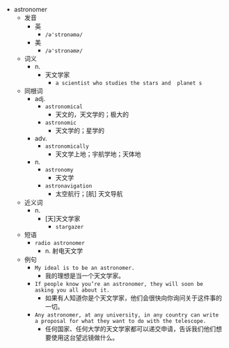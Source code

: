 - astronomer
  - 发音
    - 英
      - `/ə'strɒnəmə/`
    - 美
      - `/ə'strɑnəmɚ/`
  - 词义
    - n.
      - 天文学家
        - `a scientist who studies the stars and  planet s `
  - 同根词
    - adj.
      - `astronomical`
        - 天文的，天文学的；极大的
      - `astronomic`
        - 天文学的；星学的
    - adv.
      - `astronomically`
        - 天文学上地；宇航学地；天体地
    - n.
      - `astronomy`
        - 天文学
      - `astronavigation`
        - 太空航行；[航] 天文导航
  - 近义词
    - n.
      - [天]天文学家
        - `stargazer`
  - 短语
    - `radio astronomer`
      - n. 射电天文学 
  - 例句
    - `My ideal is to be an astronomer.`
      - 我的理想是当一个天文学家。
    - `If people know you’re an astronomer, they will soon be asking you all about it.`
      - 如果有人知道你是个天文学家，他们会很快向你询问关于这件事的一切。
    - `Any astronomer, at any university, in any country can write a proposal for what they want to do with the telescope.`
      - 任何国家、任何大学的天文学家都可以递交申请，告诉我们他们想要使用这台望远镜做什么。

